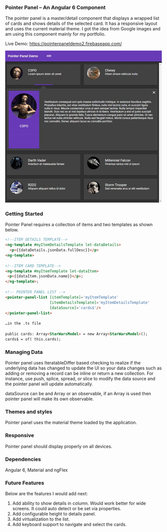 ### Pointer Panel – An Angular 6 Component

The pointer panel is a master/detail component that displays a wrapped list of cards and shows details of the selected card. It has a responsive layout and uses the current material theme. I got the idea from Google images and am using this component mainly for my portfolio.

Live Demo: https://pointerpaneldemo2.firebaseapp.com/

 ![ScreenShot](pointerpaneldemo_dark.jpg)
 
### Getting Started

Pointer Panel requires a collection of items and two templates as shown below.
```html
<!--ITEM DETAILS TEMPLATE-->
<ng-template #myItemDetailsTemplate let-dataDetails>
  <p>{{dataDetails.jsonData.fullDesc}}</p>
<ng-template>

<!--ITEM CARD TEMPLATE-->
<ng-template #myItemTemplate let-dataItem>
 <p>{{dataItem.jsonData.name}}</p>;
</ng-template>;

<!-- POINTER PANEL LIST -->
<pointer-panel-list [itemTemplate]='myItemTemplate'
                    [itemDetailsTemplate]='myItemDetailsTemplate'
                    [dataSource]='cards$'/>
</pointer-panel-list>

…in the .ts file

public cards: Array<StarWarsModel> = new Array<StarWarsModel>();
cards$ = of( this.cards);
 ```
 
### Managing Data

Pointer panel uses IteratableDiffer based checking to realize if the underlying data has changed to update the UI so your data changes such as adding or removing a record can be inline or return a new collection. For instance, use push, splice, spread, or slice to modify the data source and the pointer panel will update automatically.

dataSource can be and Array or an observable, if an Array is used then pointer panel will make its own observable.

### Themes and styles

Pointer panel uses the material theme loaded by the application.

### Responsive

Pointer panel should display properly on all devices.

### Dependencies

Angular 6, Material and ngFlex

### Future Features

Below are the features I would add next:

1. Add ability to show details in column. Would work better for wide screens. It could auto detect or be set via properties.
2. Add configurable height to details panel.
3. Add virtualization to the list.
4. Add keyboard support to navigate and select the cards.
